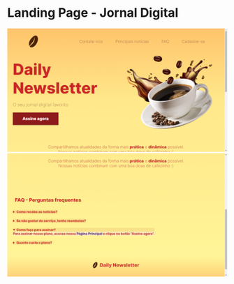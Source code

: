 # Landing Page - Jornal Digital

 
 ![Landing Page](https://raw.githubusercontent.com/anneestherlf/landing-page-jornal/main/landing%20page/images/readme/dailynewsletter1.png)
 ![Landing Page](https://raw.githubusercontent.com/anneestherlf/landing-page-jornal/main/landing%20page/images/readme/dailynewsletter2.png)
